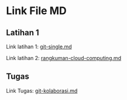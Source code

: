 # Link File MD

## Latihan 1

Link latihan 1: [git-single.md](git-single.mdhttps://github.com/farhanmn/tekn-cloud-computing/blob/master/minggu-01/git-single.md)

Link latihan 2: [rangkuman-cloud-computing.md](git-single.mdhttps://github.com/farhanmn/tekn-cloud-computing/blob/master/minggu-01/rangkuman-cloud-computing.md)

## Tugas

Link Tugas: [git-kolaborasi.md](git-single.mdhttps://github.com/farhanmn/tekn-cloud-computing/blob/master/minggu-01/git-kolaborasi.md)
